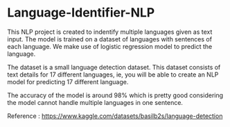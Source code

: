 # Language-Identifier-NLP

This NLP project is created to indentify multiple languages given as text input.
The model is trained on a dataset of languages with sentences of each language.
We make use of logistic regression model to predict the language.

The dataset is a small language detection dataset. This dataset consists of text details for 17 different languages, ie, you will be able to create an NLP model for predicting 17 different language.

The accuracy of the model is around 98% which is pretty good considering the model cannot handle multiple languages in one sentence.

Reference : https://www.kaggle.com/datasets/basilb2s/language-detection
